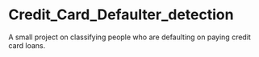 # Credit_Card_Defaulter_detection
A small project on classifying people who are defaulting on paying credit card loans.
